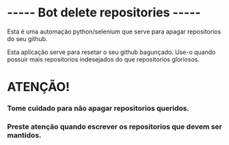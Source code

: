 # ----- Bot delete repositories -----
    
Esta é uma automação python/selenium que serve para apagar repositorios do seu github.

Esta aplicação serve para resetar o seu github bagunçado.
Use-o quando possuir mais repositorios indesejados do que repositorios gloriosos.

# ATENÇÃO!
### Tome cuidado para não apagar repositorios queridos.
### Preste atenção quando escrever os repositorios que devem ser mantidos.